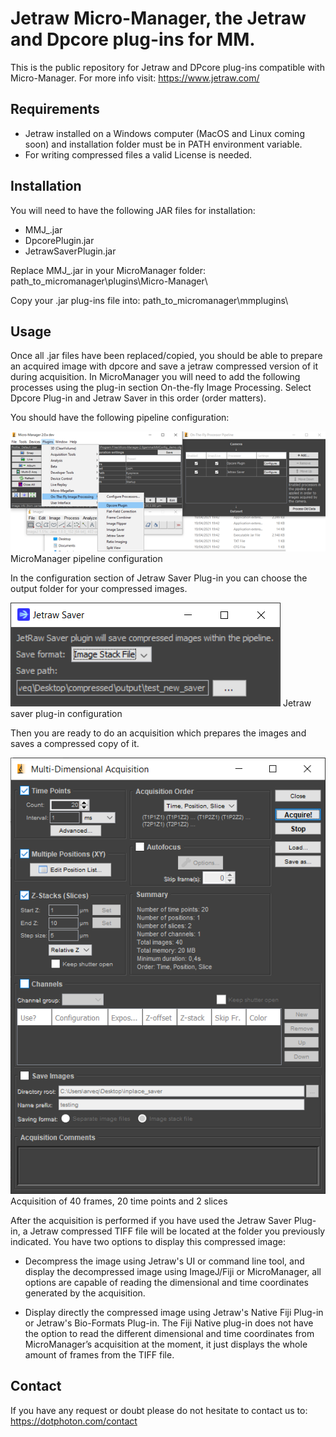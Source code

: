 # Jetraw Micro-Manager, the Jetraw and Dpcore plug-ins for MM. 

This is the public repository for Jetraw and DPcore plug-ins compatible with Micro-Manager. For more info visit:
https://www.jetraw.com/


## Requirements
- Jetraw installed on a Windows computer (MacOS and Linux coming soon) and installation folder must be in PATH environment variable.
- For writing compressed files a valid License is needed. 

## Installation
You will need to have the following JAR files for installation:

- MMJ_.jar
- DpcorePlugin.jar
- JetrawSaverPlugin.jar

Replace MMJ_.jar in your MicroManager folder:
path_to_micromanager\plugins\Micro-Manager\

Copy your .jar plug-ins file into:
path_to_micromanager\mmplugins\

## Usage
Once all .jar files have been replaced/copied, you should be able to prepare an acquired image with dpcore and save a jetraw compressed version of it during acquisition.
In MicroManager you will need to add the following processes using the plug-in section On-the-fly Image Processing.
Select Dpcore Plug-in and Jetraw Saver in this order (order matters).

You should have the following pipeline configuration:

![alt text](https://github.com/Jetraw/MicroManager/blob/master/screenshots/pipeline_configuration.png)
MicroManager pipeline configuration


In the configuration section of Jetraw Saver Plug-in you can choose the output folder for your compressed images.

![alt text](https://github.com/Jetraw/MicroManager/blob/master/screenshots/jetraw_saver_plugin.png)
Jetraw saver plug-in configuration


Then you are ready to do an acquisition which prepares the images and saves a compressed copy of it.

![alt text](https://github.com/Jetraw/MicroManager/blob/master/screenshots/acquisition_screen.png)
Acquisition of 40 frames, 20 time points and 2 slices 


After the acquisition is performed if you have used the Jetraw Saver Plug-in, a Jetraw compressed TIFF file will be located at the folder you previously indicated. You have two options to display this compressed image:

- Decompress the image using Jetraw's UI or command line tool, and display the decompressed image using ImageJ/Fiji or MicroManager, all options are capable of reading the dimensional and time coordinates generated by the acquisition.

- Display directly the compressed image using Jetraw's Native Fiji Plug-in or Jetraw's Bio-Formats Plug-in. The Fiji Native plug-in does not have the option to read the different dimensional and time coordinates from MicroManager’s acquisition at the moment, it just displays the whole amount of frames from the TIFF file.


## Contact

If you have any request or doubt please do not hesitate to contact us to:
https://dotphoton.com/contact
